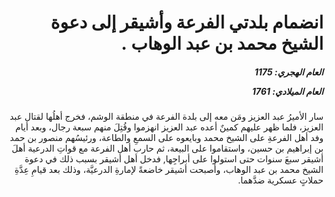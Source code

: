 <h1 dir="rtl">انضمام بلدتي الفرعة وأشيقر إلى دعوة الشيخ محمد بن عبد الوهاب .</h1>

<h5 dir="rtl">العام الهجري:  1175

العام الميلادي: 1761

</h5>

<p dir="rtl">سار الأميرُ عبد العزيز ومَن معه إلى بلدة الفرعة في منطقة الوشم، فخرج أهلُها لقتال عبد العزيز، فلما ظهر عليهم كمينٌ أعده عبد العزيز انهزموا وقُتِلَ منهم سبعة رجال، 
وبعد أيام وفد أهل الفرعةِ على الشيخ محمد وبايعوه على السمعِ والطاعة، ورئيسُهم منصور بن حمد بن إبراهيم بن حسين، واستقاموا على البيعة، ثم حارب أهل الفرعة مع قواتِ الدرعية أهلَ أشيقر سبعَ سنوات حتى استولوا على أبراجِها, فدخل أهل أشيقر بسبب ذلك في دعوة الشيخ محمد بن عبد الوهاب، وأصبحت أشيقر خاضعةً لإمارةِ الدرعيَّة، وذلك بعد قيامِ عِدَّةِ حملاتٍ عسكرية ضدَّهما.</p></br>
